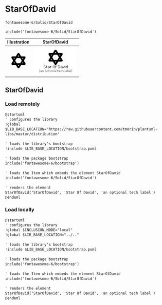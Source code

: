 # StarOfDavid


```text
fontawesome-6/Solid/StarOfDavid
```

```text
include('fontawesome-6/Solid/StarOfDavid')
```



| Illustration | StarOfDavid |
| :---: | :---: |
| ![illustration for Illustration](../../fontawesome-6/Solid/StarOfDavid.png) | ![illustration for StarOfDavid](../../fontawesome-6/Solid/StarOfDavid.Local.png) |




## StarOfDavid

### Load remotely
```plantuml
@startuml
' configures the library
!global $LIB_BASE_LOCATION="https://raw.githubusercontent.com/tmorin/plantuml-libs/master/distribution"

' loads the library's bootstrap
!include $LIB_BASE_LOCATION/bootstrap.puml

' loads the package bootstrap
include('fontawesome-6/bootstrap')

' loads the Item which embeds the element StarOfDavid
include('fontawesome-6/Solid/StarOfDavid')

' renders the element
StarOfDavid('StarOfDavid', 'Star Of David', 'an optional tech label')
@enduml
```

### Load locally
```plantuml
@startuml
' configures the library
!global $INCLUSION_MODE="local"
!global $LIB_BASE_LOCATION="../.."

' loads the library's bootstrap
!include $LIB_BASE_LOCATION/bootstrap.puml

' loads the package bootstrap
include('fontawesome-6/bootstrap')

' loads the Item which embeds the element StarOfDavid
include('fontawesome-6/Solid/StarOfDavid')

' renders the element
StarOfDavid('StarOfDavid', 'Star Of David', 'an optional tech label')
@enduml
```

